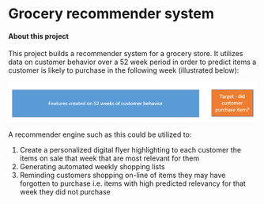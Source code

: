 # Grocery recommender system

#### About this project

This project builds a recommender system for a grocery store.  It utilizes data on customer behavior over a 52 week period in order to predict items a customer is likely to purchase in the following week (illustrated below):

![](Images/Timeline.PNG)

A recommender engine such as this could be utilized to:

1.	Create a personalized digital flyer highlighting to each customer the items on sale that week that are most relevant for them
2.	Generating automated weekly shopping lists
3.	Reminding customers shopping on-line of items they may have forgotten to purchase i.e. items with high predicted relevancy for that week they did not purchase
